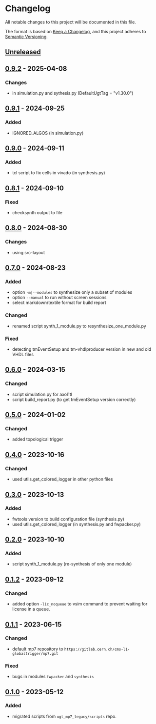 # Changelog

All notable changes to this project will be documented in this file.

The format is based on [Keep a Changelog](https://keepachangelog.com/en/1.0.0/),
and this project adheres to [Semantic Versioning](https://semver.org/spec/v2.0.0.html).

## [Unreleased]

## [0.9.2] - 2025-04-08

### Changes
- in simulation.py and sythesis.py (DefaultUgtTag = "v1.30.0") 

## [0.9.1] - 2024-09-25

### Added
- IGNORED_ALGOS (in simulation.py)

## [0.9.0] - 2024-09-11

### Added
- tcl script to fix cells in vivado (in synthesis.py)

## [0.8.1] - 2024-09-10

### Fixed
- checksynth output to file

## [0.8.0] - 2024-08-30

### Changes
- using src-layout

## [0.7.0] - 2024-08-23

### Added
- option `-m|--modules` to synthesize only a subset of modules
- option `--manual` to run without screen sessions
- select markdown/textile format for build report

### Changed
- renamed script synth_1_module.py to resynthesize_one_module.py

### Fixed
- detecting tmEventSetup and tm-vhdlproducer version in new and old VHDL files

## [0.6.0] - 2024-03-15

### Changed
- script simulation.py for axol1tl
- script build_report.py (to get tmEventSetup version correctly)

## [0.5.0] - 2024-01-02

### Changed
- added topological trigger

## [0.4.0] - 2023-10-16

### Changed
- used utils.get_colored_logger in other python files

## [0.3.0] - 2023-10-13

### Added
- fwtools version to build configuration file (synthesis.py)
- used utils.get_colored_logger (in synthesis.py and fwpacker.py)

## [0.2.0] - 2023-10-10

### Added
- script synth_1_module.py (re-synthesis of only one module)

## [0.1.2] - 2023-09-12

### Changed
- added option `-lic_noqueue` to vsim command to prevent waiting for license in a queue.

## [0.1.1] - 2023-06-15

### Changed
- default mp7 repository to `https://gitlab.cern.ch/cms-l1-globaltrigger/mp7.git`

### Fixed
- bugs in modules `fwpacker` and `synthesis`

## [0.1.0] - 2023-05-12

### Added
- migrated scripts from `ugt_mp7_legacy/scripts` repo.

[Unreleased]: https://github.com/cms-l1-globaltrigger/ugt-fwtools/compare/0.9.2...HEAD
[0.9.2]: https://github.com/cms-l1-globaltrigger/ugt-fwtools/compare/0.9.1...0.9.2
[0.9.1]: https://github.com/cms-l1-globaltrigger/ugt-fwtools/compare/0.9.0...0.9.1
[0.9.0]: https://github.com/cms-l1-globaltrigger/ugt-fwtools/compare/0.8.1...0.9.0
[0.8.1]: https://github.com/cms-l1-globaltrigger/ugt-fwtools/compare/0.8.0...0.8.1
[0.8.0]: https://github.com/cms-l1-globaltrigger/ugt-fwtools/compare/0.7.0...0.8.0
[0.7.0]: https://github.com/cms-l1-globaltrigger/ugt-fwtools/compare/0.6.0...0.7.0
[0.6.0]: https://github.com/cms-l1-globaltrigger/ugt-fwtools/compare/0.5.0...0.6.0
[0.5.0]: https://github.com/cms-l1-globaltrigger/ugt-fwtools/compare/0.4.0...0.5.0
[0.4.0]: https://github.com/cms-l1-globaltrigger/ugt-fwtools/compare/0.3.0...0.4.0
[0.3.0]: https://github.com/cms-l1-globaltrigger/ugt-fwtools/compare/0.2.0...0.3.0
[0.2.0]: https://github.com/cms-l1-globaltrigger/ugt-fwtools/compare/0.1.2...0.2.0
[0.1.2]: https://github.com/cms-l1-globaltrigger/ugt-fwtools/compare/0.1.1...0.1.2
[0.1.1]: https://github.com/cms-l1-globaltrigger/ugt-fwtools/compare/0.1.0...0.1.1
[0.1.0]: https://github.com/cms-l1-globaltrigger/ugt-fwtools/releases/tag/0.1.0
